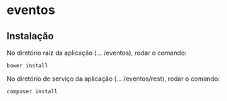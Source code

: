 # eventos

## Instalação

No diretório raiz da aplicação (... /eventos), rodar o comando:

```
bower install
```

No diretório de serviço da aplicação (... /eventos/rest), rodar o comando:

```
composer install
```
